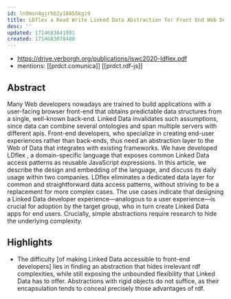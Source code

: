 ```yaml
---
id: ln9msn4gjrhb2y18855kgi9
title: LDflex a Read Write Linked Data Abstraction for Front End Web Developers
desc: ''
updated: 1714683841991
created: 1714683078480
---
```


- https://drive.verborgh.org/publications/iswc2020-ldflex.pdf
- mentions: [[prdct.comunica]] [[prdct.rdf-js]]

## Abstract

Many Web developers nowadays are trained to build applications with a user-facing browser front-end that obtains predictable data structures from a single, well-known back-end. Linked Data invalidates such assumptions, since data can combine several ontologies and span multiple servers with different apis. Front-end developers, who specialize in creating end-user experiences rather than back-ends, thus need an abstraction layer to the Web of Data that integrates with existing frameworks. We have developed LDflex , a domain-specific language that exposes common Linked Data access patterns as reusable JavaScript expressions. In this article, we describe the design and embedding of the language, and discuss its daily usage within two companies. LDflex eliminates a dedicated data layer for common and straightforward data access patterns, without striving to be a replacement for more complex cases. The use cases indicate that designing a Linked Data developer experience—analogous to a user experience—is crucial for adoption by the target group, who in turn create Linked Data apps for end users. Crucially, simple abstractions require research to hide the underlying complexity.


## Highlights

- The difficulty [of making Linked Data accessible to front-end developers] lies in finding an abstraction that hides irrelevant rdf complexities, while still exposing the unbounded flexibility that Linked Data has to offer. Abstractions with rigid objects do not suffice, as their encapsulation tends to conceal precisely those advantages of rdf.